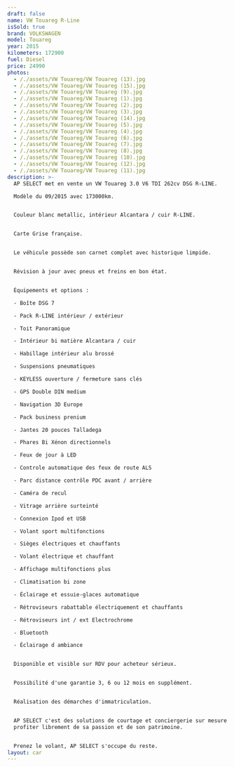 ```yaml
---
draft: false
name: VW Touareg R-Line
isSold: true
brand: VOLKSWAGEN
model: Touareg
year: 2015
kilometers: 172900
fuel: Diesel
price: 24990
photos:
  - /./assets/VW Touareg/VW Touareg (13).jpg
  - /./assets/VW Touareg/VW Touareg (15).jpg
  - /./assets/VW Touareg/VW Touareg (9).jpg
  - /./assets/VW Touareg/VW Touareg (1).jpg
  - /./assets/VW Touareg/VW Touareg (2).jpg
  - /./assets/VW Touareg/VW Touareg (3).jpg
  - /./assets/VW Touareg/VW Touareg (14).jpg
  - /./assets/VW Touareg/VW Touareg (5).jpg
  - /./assets/VW Touareg/VW Touareg (4).jpg
  - /./assets/VW Touareg/VW Touareg (6).jpg
  - /./assets/VW Touareg/VW Touareg (7).jpg
  - /./assets/VW Touareg/VW Touareg (8).jpg
  - /./assets/VW Touareg/VW Touareg (10).jpg
  - /./assets/VW Touareg/VW Touareg (12).jpg
  - /./assets/VW Touareg/VW Touareg (11).jpg
description: >-
  AP SELECT met en vente un VW Touareg 3.0 V6 TDI 262cv DSG R-LINE.

  Modèle du 09/2015 avec 173000km.


  Couleur blanc metallic, intérieur Alcantara / cuir R-LINE.


  Carte Grise française.


  Le véhicule possède son carnet complet avec historique limpide.


  Révision à jour avec pneus et freins en bon état.


  Équipements et options :

  - Boîte DSG 7

  - Pack R-LINE intérieur / extérieur

  - Toit Panoramique

  - Intérieur bi matière Alcantara / cuir

  - Habillage intérieur alu brossé

  - Suspensions pneumatiques

  - KEYLESS ouverture / fermeture sans clés

  - GPS Double DIN medium

  - Navigation 3D Europe

  - Pack business prenium

  - Jantes 20 pouces Talladega

  - Phares Bi Xénon directionnels

  - Feux de jour à LED

  - Controle automatique des feux de route ALS

  - Parc distance contrôle PDC avant / arrière

  - Caméra de recul

  - Vitrage arrière surteinté

  - Connexion Ipod et USB

  - Volant sport multifonctions

  - Sièges électriques et chauffants

  - Volant électrique et chauffant

  - Affichage multifonctions plus

  - Climatisation bi zone

  - Éclairage et essuie-glaces automatique

  - Rétroviseurs rabattable électriquement et chauffants

  - Rétroviseurs int / ext Electrochrome

  - Bluetooth

  - Éclairage d ambiance


  Disponible et visible sur RDV pour acheteur sérieux.


  Possibilité d'une garantie 3, 6 ou 12 mois en supplément.


  Réalisation des démarches d'immatriculation.


  AP SELECT c'est des solutions de courtage et conciergerie sur mesure pour
  profiter librement de sa passion et de son patrimoine.


  Prenez le volant, AP SELECT s'occupe du reste.
layout: car
---
```


